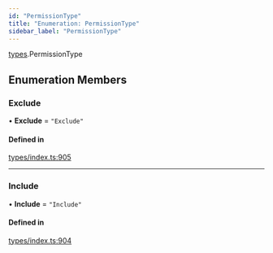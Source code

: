 ```yaml
---
id: "PermissionType"
title: "Enumeration: PermissionType"
sidebar_label: "PermissionType"
---
```


[types](../../../modules/Types/Types.md).PermissionType

## Enumeration Members

### Exclude

• **Exclude** = ``"Exclude"``

#### Defined in

[types/index.ts:905](https://github.com/PolymeshAssociation/polymesh-sdk/blob/acc2284c/src/types/index.ts#L905)

___

### Include

• **Include** = ``"Include"``

#### Defined in

[types/index.ts:904](https://github.com/PolymeshAssociation/polymesh-sdk/blob/acc2284c/src/types/index.ts#L904)
